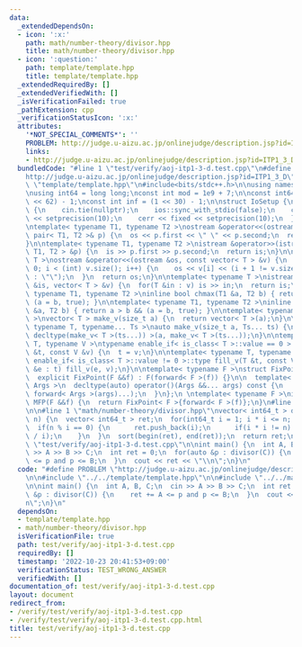 ```yaml
---
data:
  _extendedDependsOn:
  - icon: ':x:'
    path: math/number-theory/divisor.hpp
    title: math/number-theory/divisor.hpp
  - icon: ':question:'
    path: template/template.hpp
    title: template/template.hpp
  _extendedRequiredBy: []
  _extendedVerifiedWith: []
  _isVerificationFailed: true
  _pathExtension: cpp
  _verificationStatusIcon: ':x:'
  attributes:
    '*NOT_SPECIAL_COMMENTS*': ''
    PROBLEM: http://judge.u-aizu.ac.jp/onlinejudge/description.jsp?id=ITP1_3_D
    links:
    - http://judge.u-aizu.ac.jp/onlinejudge/description.jsp?id=ITP1_3_D
  bundledCode: "#line 1 \"test/verify/aoj-itp1-3-d.test.cpp\"\n#define PROBLEM \"\
    http://judge.u-aizu.ac.jp/onlinejudge/description.jsp?id=ITP1_3_D\"\n\n#line 1\
    \ \"template/template.hpp\"\n#include<bits/stdc++.h>\n\nusing namespace std;\n\
    \nusing int64 = long long;\nconst int mod = 1e9 + 7;\n\nconst int64 infll = (1LL\
    \ << 62) - 1;\nconst int inf = (1 << 30) - 1;\n\nstruct IoSetup {\n  IoSetup()\
    \ {\n    cin.tie(nullptr);\n    ios::sync_with_stdio(false);\n    cout << fixed\
    \ << setprecision(10);\n    cerr << fixed << setprecision(10);\n  }\n} iosetup;\n\
    \ntemplate< typename T1, typename T2 >\nostream &operator<<(ostream &os, const\
    \ pair< T1, T2 >& p) {\n  os << p.first << \" \" << p.second;\n  return os;\n\
    }\n\ntemplate< typename T1, typename T2 >\nistream &operator>>(istream &is, pair<\
    \ T1, T2 > &p) {\n  is >> p.first >> p.second;\n  return is;\n}\n\ntemplate< typename\
    \ T >\nostream &operator<<(ostream &os, const vector< T > &v) {\n  for(int i =\
    \ 0; i < (int) v.size(); i++) {\n    os << v[i] << (i + 1 != v.size() ? \" \"\
    \ : \"\");\n  }\n  return os;\n}\n\ntemplate< typename T >\nistream &operator>>(istream\
    \ &is, vector< T > &v) {\n  for(T &in : v) is >> in;\n  return is;\n}\n\ntemplate<\
    \ typename T1, typename T2 >\ninline bool chmax(T1 &a, T2 b) { return a < b &&\
    \ (a = b, true); }\n\ntemplate< typename T1, typename T2 >\ninline bool chmin(T1\
    \ &a, T2 b) { return a > b && (a = b, true); }\n\ntemplate< typename T = int64\
    \ >\nvector< T > make_v(size_t a) {\n  return vector< T >(a);\n}\n\ntemplate<\
    \ typename T, typename... Ts >\nauto make_v(size_t a, Ts... ts) {\n  return vector<\
    \ decltype(make_v< T >(ts...)) >(a, make_v< T >(ts...));\n}\n\ntemplate< typename\
    \ T, typename V >\ntypename enable_if< is_class< T >::value == 0 >::type fill_v(T\
    \ &t, const V &v) {\n  t = v;\n}\n\ntemplate< typename T, typename V >\ntypename\
    \ enable_if< is_class< T >::value != 0 >::type fill_v(T &t, const V &v) {\n  for(auto\
    \ &e : t) fill_v(e, v);\n}\n\ntemplate< typename F >\nstruct FixPoint : F {\n\
    \  explicit FixPoint(F &&f) : F(forward< F >(f)) {}\n\n  template< typename...\
    \ Args >\n  decltype(auto) operator()(Args &&... args) const {\n    return F::operator()(*this,\
    \ forward< Args >(args)...);\n  }\n};\n \ntemplate< typename F >\ninline decltype(auto)\
    \ MFP(F &&f) {\n  return FixPoint< F >{forward< F >(f)};\n}\n#line 4 \"test/verify/aoj-itp1-3-d.test.cpp\"\
    \n\n#line 1 \"math/number-theory/divisor.hpp\"\nvector< int64_t > divisor(int64_t\
    \ n) {\n  vector< int64_t > ret;\n  for(int64_t i = 1; i * i <= n; i++) {\n  \
    \  if(n % i == 0) {\n      ret.push_back(i);\n      if(i * i != n) ret.push_back(n\
    \ / i);\n    }\n  }\n  sort(begin(ret), end(ret));\n  return ret;\n}\n#line 6\
    \ \"test/verify/aoj-itp1-3-d.test.cpp\"\n\nint main() {\n  int A, B, C;\n  cin\
    \ >> A >> B >> C;\n  int ret = 0;\n  for(auto &p : divisor(C)) {\n    ret += A\
    \ <= p and p <= B;\n  }\n  cout << ret << \"\\n\";\n}\n"
  code: "#define PROBLEM \"http://judge.u-aizu.ac.jp/onlinejudge/description.jsp?id=ITP1_3_D\"\
    \n\n#include \"../../template/template.hpp\"\n\n#include \"../../math/number-theory/divisor.hpp\"\
    \n\nint main() {\n  int A, B, C;\n  cin >> A >> B >> C;\n  int ret = 0;\n  for(auto\
    \ &p : divisor(C)) {\n    ret += A <= p and p <= B;\n  }\n  cout << ret << \"\\\
    n\";\n}\n"
  dependsOn:
  - template/template.hpp
  - math/number-theory/divisor.hpp
  isVerificationFile: true
  path: test/verify/aoj-itp1-3-d.test.cpp
  requiredBy: []
  timestamp: '2022-10-23 20:41:53+09:00'
  verificationStatus: TEST_WRONG_ANSWER
  verifiedWith: []
documentation_of: test/verify/aoj-itp1-3-d.test.cpp
layout: document
redirect_from:
- /verify/test/verify/aoj-itp1-3-d.test.cpp
- /verify/test/verify/aoj-itp1-3-d.test.cpp.html
title: test/verify/aoj-itp1-3-d.test.cpp
---
```

